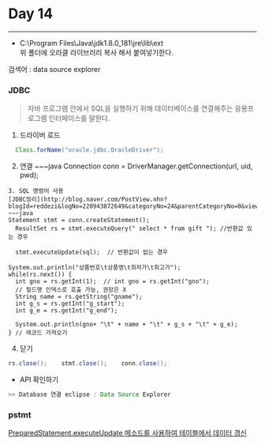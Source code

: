 # Day 14
***
- C:\Program Files\Java\jdk1.8.0_181\jre\lib\ext  
    위 폴더에 오라클 라이브러리 복사 해서 붙여넣기한다.

 검색어 : data source explorer

### JDBC  
> 자바 프로그램 안에서 SQL을 실행하기 위해 데이터베이스를 연결해주는 응용프로그램 인터페이스를 말한다.

  1. 드라이버 로드  
  ~~~java
	Class.forName("oracle.jdbc.OracleDriver");
  ~~~
  2. 연결
	~~~java
  Connection conn = DriverManager.getConnection(url, uid, pwd);
  ~~~
  3. SQL 명령어 사용  
  [JDBC정리](http://blog.naver.com/PostView.nhn?blogId=reddezi&logNo=220943872649&categoryNo=24&parentCategoryNo=0&viewDate=&currentPage=1&postListTopCurrentPage=1&from=postView)
  ~~~java
  Statement stmt = conn.createStatement();
	ResultSet rs = stmt.executeQuery(" select * from gift "); //반환값 있는 경우

	stmt.executeUpdate(sql);  // 반환값이 없는 경우

  System.out.println("상품번호\t상품명\t최저가\t최고가");
  while(rs.next()) {
    int gno = rs.getInt(1);  // int gno = rs.getInt("gno");
    // 필드명 인덱스로 호출 가능, 권장은 X
    String name = rs.getString("gname");
    int g_s = rs.getInt("g_start");
    int g_e = rs.getInt("g_end");

    System.out.println(gno+ "\t" + name + "\t" + g_s + "\t" + g_e);
  } // 레코드 가져오기
  ~~~
  4. 닫기
  ~~~java
  rs.close();    stmt.close();    conn.close();
  ~~~
  - API 확인하기
  ~~~java
>> Database 연결 eclipse : Data Source Explorer
  ~~~

### pstmt
[PreparedStatement.executeUpdate 메소드를 사용하여 테이블에서 데이터 갱신](https://www.ibm.com/support/knowledgecenter/ko/SSEPGG_11.1.0/com.ibm.db2.luw.apdv.java.doc/src/tpc/imjcc_tjvpsxup.html)
